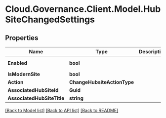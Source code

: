 # Cloud.Governance.Client.Model.HubSiteChangedSettings
## Properties

Name | Type | Description | Notes
------------ | ------------- | ------------- | -------------
**Enabled** | **bool** |  | [optional] [readonly] 
**IsModernSite** | **bool** |  | [optional] 
**Action** | **ChangeHubsiteActionType** |  | [optional] 
**AssociatedHubSiteId** | **Guid** |  | [optional] 
**AssociatedHubSiteTitle** | **string** |  | [optional] 

[[Back to Model list]](../README.md#documentation-for-models) [[Back to API list]](../README.md#documentation-for-api-endpoints) [[Back to README]](../README.md)

